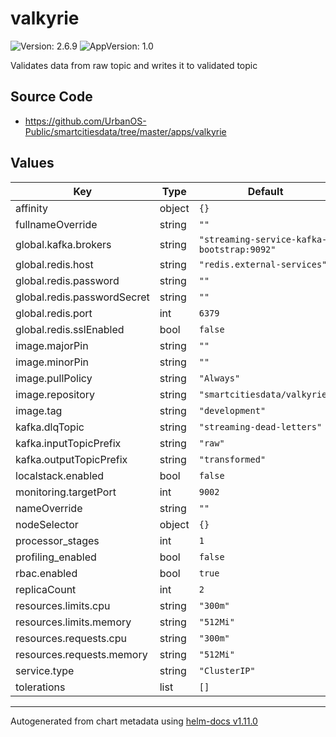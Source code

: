# valkyrie

![Version: 2.6.9](https://img.shields.io/badge/Version-2.6.9-informational?style=flat-square) ![AppVersion: 1.0](https://img.shields.io/badge/AppVersion-1.0-informational?style=flat-square)

Validates data from raw topic and writes it to validated topic

## Source Code

* <https://github.com/UrbanOS-Public/smartcitiesdata/tree/master/apps/valkyrie>

## Values

| Key | Type | Default | Description |
|-----|------|---------|-------------|
| affinity | object | `{}` |  |
| fullnameOverride | string | `""` |  |
| global.kafka.brokers | string | `"streaming-service-kafka-bootstrap:9092"` |  |
| global.redis.host | string | `"redis.external-services"` |  |
| global.redis.password | string | `""` |  |
| global.redis.passwordSecret | string | `""` |  |
| global.redis.port | int | `6379` |  |
| global.redis.sslEnabled | bool | `false` |  |
| image.majorPin | string | `""` |  |
| image.minorPin | string | `""` |  |
| image.pullPolicy | string | `"Always"` |  |
| image.repository | string | `"smartcitiesdata/valkyrie"` |  |
| image.tag | string | `"development"` |  |
| kafka.dlqTopic | string | `"streaming-dead-letters"` |  |
| kafka.inputTopicPrefix | string | `"raw"` |  |
| kafka.outputTopicPrefix | string | `"transformed"` |  |
| localstack.enabled | bool | `false` |  |
| monitoring.targetPort | int | `9002` |  |
| nameOverride | string | `""` |  |
| nodeSelector | object | `{}` |  |
| processor_stages | int | `1` |  |
| profiling_enabled | bool | `false` |  |
| rbac.enabled | bool | `true` |  |
| replicaCount | int | `2` |  |
| resources.limits.cpu | string | `"300m"` |  |
| resources.limits.memory | string | `"512Mi"` |  |
| resources.requests.cpu | string | `"300m"` |  |
| resources.requests.memory | string | `"512Mi"` |  |
| service.type | string | `"ClusterIP"` |  |
| tolerations | list | `[]` |  |

----------------------------------------------
Autogenerated from chart metadata using [helm-docs v1.11.0](https://github.com/norwoodj/helm-docs/releases/v1.11.0)
